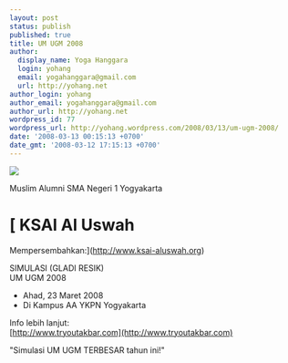 ```yaml
---
layout: post
status: publish
published: true
title: UM UGM 2008
author:
  display_name: Yoga Hanggara
  login: yohang
  email: yogahanggara@gmail.com
  url: http://yohang.net
author_login: yohang
author_email: yogahanggara@gmail.com
author_url: http://yohang.net
wordpress_id: 77
wordpress_url: http://yohang.wordpress.com/2008/03/13/um-ugm-2008/
date: '2008-03-13 00:15:13 +0700'
date_gmt: '2008-03-12 17:15:13 +0700'
---
```

[![](http://yohang.net/wp-content/uploads/poster_simulasi_lebar400px1.jpg)](http://www.tryoutakbar.com)

<!--more-->Muslim Alumni SMA Negeri 1 Yogyakarta  
 [ KSAI Al Uswah  
=====================================  
Mempersembahkan:](http://www.ksai-aluswah.org)

SIMULASI (GLADI RESIK)  
UM UGM 2008  
- Ahad, 23 Maret 2008  
- Di Kampus AA YKPN Yogyakarta

Info lebih lanjut:  
 [http://www.tryoutakbar.com](http://www.tryoutakbar.com)

"Simulasi UM UGM TERBESAR tahun ini!"

